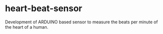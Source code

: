 # heart-beat-sensor
Development of ARDUINO based sensor to measure the beats per minute of the heart of a human.
